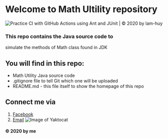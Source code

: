 # Welcome to Math Ultility repository
![Practice CI with GitHub Actions using Ant and JUnit | © 2020 by lam-huy](https://github.com/lamhuy12/math-util/workflows/Practice%20CI%20with%20GitHub%20Actions%20using%20Ant%20and%20JUnit%20%7C%20%C2%A9%202020%20by%20lam-huy/badge.svg)

### This repo contains the Java source code to 
simulate the methods of Math class found in JDK

## You will find in this repo: 
* Math Utility Java source code
* .gitignore file to tell Git which one will be uploaded
* README.md - this file itself to show the homepage of this repo

## Connect me via 
1. [Facebook](https://www.facebook.com/profile.php?id=100036569711926)
2. [Email](mailto:huyv46@gmail.com)
![Image of Yaktocat](https://octodex.github.com/images/yaktocat.png)

#### © 2020 by me

